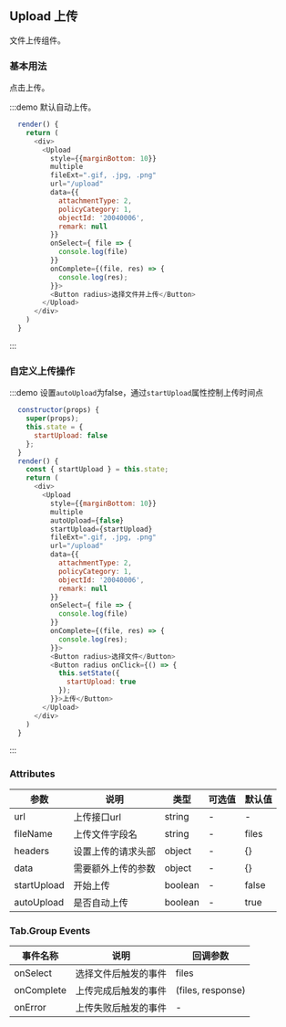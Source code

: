 ## Upload 上传
文件上传组件。

### 基本用法
点击上传。

:::demo 默认自动上传。

```js
  render() {
    return (
      <div>
        <Upload
          style={{marginBottom: 10}}
          multiple
          fileExt=".gif, .jpg, .png"
          url="/upload"
          data={{
            attachmentType: 2,
            policyCategory: 1,
            objectId: '20040006',
            remark: null
          }}
          onSelect={ file => {
            console.log(file)
          }}
          onComplete={(file, res) => {
            console.log(res);
          }}>
          <Button radius>选择文件并上传</Button>
        </Upload>
      </div>
    )
  }
```
:::

### 自定义上传操作

:::demo 设置`autoUpload`为false，通过`startUpload`属性控制上传时间点

```js
  constructor(props) {
    super(props);
    this.state = {
      startUpload: false
    };
  }
  render() {
    const { startUpload } = this.state;
    return (
      <div>
        <Upload
          style={{marginBottom: 10}}
          multiple
          autoUpload={false}
          startUpload={startUpload}
          fileExt=".gif, .jpg, .png"
          url="/upload"
          data={{
            attachmentType: 2,
            policyCategory: 1,
            objectId: '20040006',
            remark: null
          }}
          onSelect={ file => {
            console.log(file)
          }}
          onComplete={(file, res) => {
            console.log(res);
          }}>
          <Button radius>选择文件</Button>
          <Button radius onClick={() => {
            this.setState({
              startUpload: true
            });
          }}>上传</Button>
        </Upload>
      </div>
    )
  }
```
:::

### Attributes
| 参数      | 说明    | 类型      | 可选值       | 默认值   |
|---------- |-------- |---------- |-------------  |-------- |
| url   | 上传接口url | string |   -  |    -  |
| fileName   | 上传文件字段名 |string |   -  |    files  |
| headers | 设置上传的请求头部 | object | - | {} |
| data   | 需要额外上传的参数 | object |   -  |    {}  |
| startUpload   | 开始上传 | boolean |   -  |    false  |
| autoUpload   | 是否自动上传 | boolean |   -  |    true  |

### Tab.Group Events
| 事件名称 | 说明 | 回调参数 |
|---------- |-------- |---------- |
| onSelect | 选择文件后触发的事件 |  files |
| onComplete | 上传完成后触发的事件 |  (files, response) |
| onError | 上传失败后触发的事件 |  - |